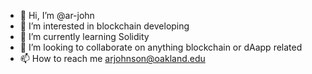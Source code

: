 - 👋 Hi, I’m @ar-john
- 👀 I’m interested in blockchain developing
- 🌱 I’m currently learning Solidity
- 💞️ I’m looking to collaborate on anything blockchain or dAapp related
- 📫 How to reach me arjohnson@oakland.edu

<!---
ar-john/ar-john is a ✨ special ✨ repository because its `README.md` (this file) appears on your GitHub profile.
You can click the Preview link to take a look at your changes.
--->
